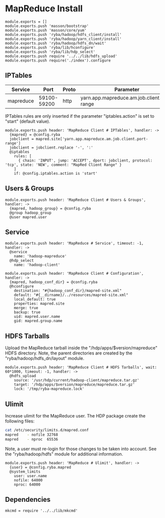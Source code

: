 
# MapReduce Install

    module.exports = []
    module.exports.push 'masson/bootstrap'
    module.exports.push 'masson/core/yum'
    module.exports.push 'ryba/hadoop/hdfs_client/install'
    module.exports.push 'ryba/hadoop/yarn_client/install'
    module.exports.push 'ryba/hadoop/hdfs_dn/wait'
    module.exports.push 'ryba/lib/hconfigure'
    module.exports.push 'ryba/lib/hdp_select'
    module.exports.push require '../../lib/hdfs_upload'
    module.exports.push require('./index').configure

## IPTables

| Service    | Port        | Proto | Parameter                                   |
|------------|-------------|-------|---------------------------------------------|
| mapreduce  | 59100-59200 | http  | yarn.app.mapreduce.am.job.client.port-range |


IPTables rules are only inserted if the parameter "iptables.action" is set to
"start" (default value).

    module.exports.push header: 'MapReduce Client # IPTables', handler: ->
      {mapred} = @config.ryba
      jobclient = mapred.site['yarn.app.mapreduce.am.job.client.port-range']
      jobclient = jobclient.replace '-', ':'
      @iptables
        rules: [
          { chain: 'INPUT', jump: 'ACCEPT', dport: jobclient, protocol: 'tcp', state: 'NEW', comment: "MapRed Client Range" }
        ]
        if: @config.iptables.action is 'start'

## Users & Groups

    module.exports.push header: 'MapReduce Client # Users & Groups', handler: ->
      {mapred, hadoop_group} = @config.ryba
      @group hadoop_group
      @user mapred.user

## Service

    module.exports.push header: 'MapReduce # Service', timeout: -1, handler: ->
      @service
        name: 'hadoop-mapreduce'
      @hdp_select
        name: 'hadoop-client'

    module.exports.push header: 'MapReduce Client # Configuration', handler: ->
      {mapred, hadoop_conf_dir} = @config.ryba
      @hconfigure
        destination: "#{hadoop_conf_dir}/mapred-site.xml"
        default: "#{__dirname}/../resources/mapred-site.xml"
        local_default: true
        properties: mapred.site
        merge: true
        backup: true
        uid: mapred.user.name
        gid: mapred.group.name

## HDFS Tarballs

Upload the MapReduce tarball inside the "/hdp/apps/$version/mapreduce"
HDFS directory. Note, the parent directories are created by the
"ryba/hadoop/hdfs_dn/layout" module.

    module.exports.push header: 'MapReduce Client # HDFS Tarballs', wait: 60*1000, timeout: -1, handler: ->
      @hdfs_upload
        source: '/usr/hdp/current/hadoop-client/mapreduce.tar.gz'
        target: '/hdp/apps/$version/mapreduce/mapreduce.tar.gz'
        lock: '/tmp/ryba-mapreduce.lock'

## Ulimit

Increase ulimit for the MapReduce user. The HDP package create the following
files:

```bash
cat /etc/security/limits.d/mapred.conf
mapred    - nofile 32768
mapred    - nproc  65536
```

Note, a user must re-login for those changes to be taken into account. See
the "ryba/hadoop/hdfs" module for additional information.

    module.exports.push header: 'MapReduce # Ulimit', handler: ->
      {user} = @config.ryba.mapred
      @system_limits
        user: user.name
        nofile: 64000
        nproc: 64000

## Dependencies

    mkcmd = require '../../lib/mkcmd'
